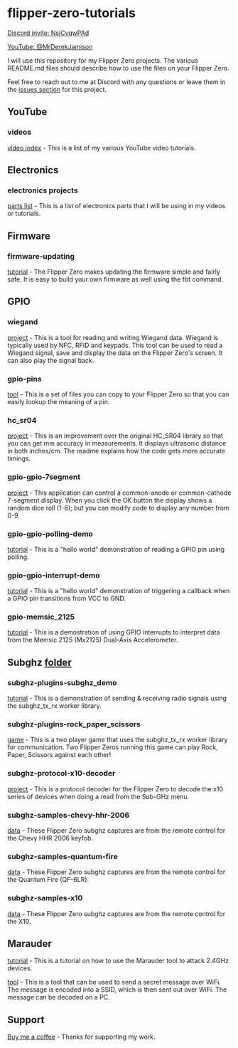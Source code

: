 # flipper-zero-tutorials
[Discord invite: NsjCvqwPAd](https://discord.com/invite/NsjCvqwPAd)

[YouTube: @MrDerekJamison](https://YouTube.com/@MrDerekJamison)

I will use this repository for my Flipper Zero projects.  The various README.md files should describe how to use the files on your Flipper Zero.

Feel free to reach out to me at Discord with any questions or leave them in the [issues section](https://github.com/jamisonderek/flipper-zero-tutorials/issues) for this project.


## YouTube
### videos
[video index](./youtube/README.md) - This is a list of my various YouTube video tutorials.


## Electronics
### electronics projects
[parts list](./electronics/README.md) - This is a list of electronics parts that I will be using in my videos or tutorials.


## Firmware
### firmware-updating
[tutorial](./firmware/updating/README.md) - The Flipper Zero makes updating the firmware simple and fairly safe.  It is easy to build your own firmware as well using the fbt command.


## GPIO
### wiegand
[project](./gpio/wiegand/README.md) - This is a tool for reading and writing Wiegand data. Wiegand is typically used by NFC, RFID and keypads.  This tool can be used to read a Wiegand signal, save and display the data on the Flipper Zero's screen.  It can also play the signal back.

### gpio-pins
[tool](./gpio/pins/README.md) - This is a set of files you can copy to your Flipper Zero so that you can easily lookup the meaning of a pin.

### hc_sr04
[project](./gpio/hc_sr04/README.md) - This is an improvement over the original HC_SR04 library so that you can get mm accuracy in measurements.  It displays ultrasonic distance in both inches/cm.  The readme explains how the code gets more accurate timings.

### gpio-gpio-7segment
[project](./gpio/gpio_7segment/README.md) - This application can control a common-anode or common-cathode 7-segment display.  When you click the OK button the display shows a random dice roll (1-6); but you can modify code to display any number from 0-9.

### gpio-gpio-polling-demo
[tutorial](./gpio/gpio_polling_demo/README.md) - This is a "hello world" demonstration of reading a GPIO pin using polling.

### gpio-gpio-interrupt-demo
[tutorial](./gpio/gpio_interrupt_demo/README.md) - This is a "hello world" demonstration of triggering a callback when a GPIO pin transitions from VCC to GND.

### gpio-memsic_2125
[tutorial](./gpio/memsic_2125/README.md) - This is a demostration of using GPIO interrupts to interpret data from the Memsic 2125 (Mx2125) Dual-Axis Accelerometer.


## Subghz [folder](./subghz/README.md)
### subghz-plugins-subghz_demo
[tutorial](./subghz/plugins/subghz_demo/README.md) - This is a demonstration of sending &amp; receiving radio signals using the subghz_tx_rx worker library.

### subghz-plugins-rock_paper_scissors
[game](./subghz/plugins/rock_paper_scissors/README.md) -
This is a two player game that uses the subghz_tx_rx worker library for communication.  Two Flipper Zeros running this game can play Rock, Paper, Scissors against each other!

### subghz-protocol-x10-decoder
[project](./subghz/protocols/x10/README.md) - This is a protocol decoder for the Flipper Zero to decode the x10 series of devices when doing a read from the Sub-GHz menu.

### subghz-samples-chevy-hhr-2006
[data](./subghz/samples/chevy-hhr-2006/README.md) - These Flipper Zero subghz captures are from the remote control for the Chevy HHR 2006 keyfob.

### subghz-samples-quantum-fire
[data](./subghz/samples/quantum-fire/README.md) - These Flipper Zero subghz captures are from the remote control for the Quantum Fire (QF-6LR).

### subghz-samples-x10
[data](./subghz/samples/x10/README.md) - These Flipper Zero subghz captures are from the remote control for the X10.

## Marauder
[tutorial](./marauder/README.md) - This is a tutorial on how to use the Marauder tool to attack 2.4GHz devices.

[tool](./marauder/secret_ssid/README.md) - This is a tool that can be used to send a secret message over WiFi.  The message is encoded into a SSID, which is then sent out over WiFi.  The message can be decoded on a PC.

## Support
[Buy me a coffee](https://ko-fi.com/codeallnight) - Thanks for supporting my work.

